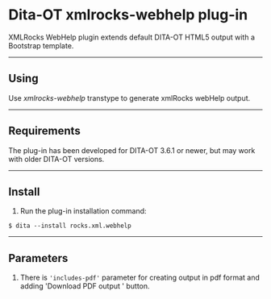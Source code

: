 # Dita-OT xmlrocks-webhelp plug-in
XMLRocks WebHelp plugin extends default DITA-OT HTML5 output with a Bootstrap template.
____
## Using
Use *xmlrocks-webhelp* transtype to generate xmlRocks webHelp output.
____
## Requirements
The plug-in has been developed for DITA-OT 3.6.1 or newer, but may work with older DITA-OT versions.
____
## Install
1. Run the plug-in installation command:
```
$ dita --install rocks.xml.webhelp
```
----
## Parameters
1. There is ```'includes-pdf'``` parameter for creating output in pdf format and adding 'Download PDF output ' button.
